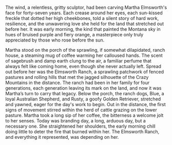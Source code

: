 The wind, a relentless, gritty sculptor, had been carving Martha Elmsworth's face for forty-seven years. Each crease around her eyes, each sun-kissed freckle that dotted her high cheekbones, told a silent story of hard work, resilience, and the unwavering love she held for the land that stretched out before her. It was early morning, the kind that painted the Montana sky in hues of bruised purple and fiery orange, a masterpiece only truly appreciated by those who rose before the sun.

Martha stood on the porch of the sprawling, if somewhat dilapidated, ranch house, a steaming mug of coffee warming her calloused hands. The scent of sagebrush and damp earth clung to the air, a familiar perfume that always felt like coming home, even though she never actually left. Spread out before her was the Elmsworth Ranch, a sprawling patchwork of fenced pastures and rolling hills that met the jagged silhouette of the Crazy Mountains in the distance. The ranch had been in her family for four generations, each generation leaving its mark on the land, and now it was Martha’s turn to carry that legacy. Below the porch, the ranch dogs, Blue, a loyal Australian Shepherd, and Rusty, a goofy Golden Retriever, stretched and yawned, eager for the day's work to begin. Out in the distance, the first signs of movement stirred within the herd of cattle grazing on the lower pasture. Martha took a long sip of her coffee, the bitterness a welcome jolt to her senses. Today was branding day, a long, arduous day, but a necessary one. She straightened her shoulders, the early morning chill doing little to deter the fire that burned within her. The Elmsworth Ranch, and everything it represented, was depending on her.
